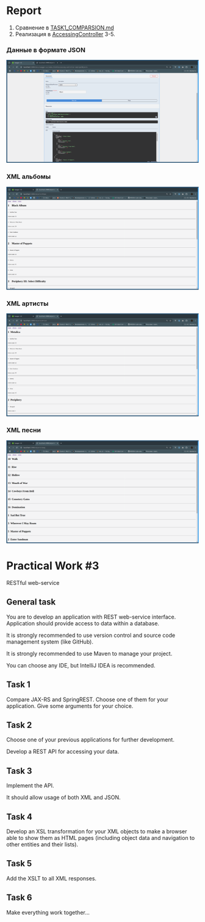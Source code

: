 # Report

1. Сравнение в [TASK1_COMPARSION.md](./TASK1_COMPARSION.md) 
2. Реализация в [AccessingController](./music-player/src/main/java/ru/niatomi/music_player/controller/rest/impl/AccessingControllerImpl.java)
3-5.
### Данные в формате JSON
![](report_assets/json_data.png)
### XML альбомы
![](report_assets/albums_xml.png)
### XML артисты
![](report_assets/artists_xml.png)
### XML песни
![](report_assets/songs_xml.png)

# Practical Work #3

RESTful web-service

## General task

You are to develop an application with REST web-service interface. Application should provide access to data within a database.

It is strongly recommended to use version control and source code management system (like GitHub).

It is strongly recommended to use Maven to manage your project.

You can choose any IDE, but IntelliJ IDEA is recommended.

## Task 1

Compare JAX-RS and SpringREST. Choose one of them for your application. Give some arguments for your choice.

## Task 2

Choose one of your previous applications for further development.

Develop a REST API for accessing your data.

## Task 3

Implement the API.

It should allow usage of both XML and JSON.

## Task 4

Develop an XSL transformation for your XML objects to make a browser able to show them as HTML pages (including object data and navigation to other entities and their lists).

## Task 5

Add the XSLT to all XML responses.

## Task 6

Make everything work together…
